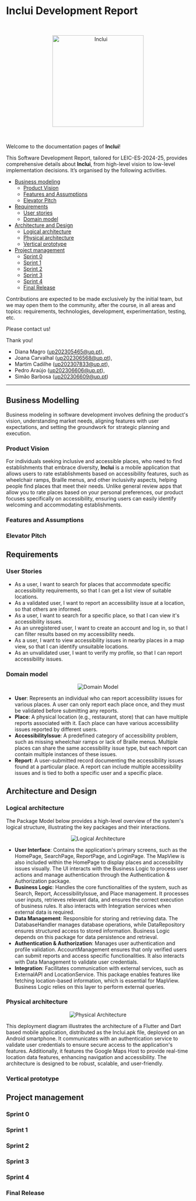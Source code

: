 # Inclui Development Report

<br>

<p align="center" justify="center">
  <img width="250px" alt="Inclui" src="docs/images/logo/inclui-w.svg"/>
</p>

<br>

Welcome to the documentation pages of **Inclui**!

This Software Development Report, tailored for LEIC-ES-2024-25, provides comprehensive details about **Inclui**, from high-level vision to low-level implementation decisions. It’s organised by the following activities.

- [Business modeling](#Business-Modelling)
  - [Product Vision](#Product-Vision)
  - [Features and Assumptions](#Features-and-Assumptions)
  - [Elevator Pitch](#Elevator-pitch)
- [Requirements](#Requirements)
  - [User stories](#User-stories)
  - [Domain model](#Domain-model)
- [Architecture and Design](#Architecture-And-Design)
  - [Logical architecture](#Logical-Architecture)
  - [Physical architecture](#Physical-Architecture)
  - [Vertical prototype](#Vertical-Prototype)
- [Project management](#Project-Management)
  - [Sprint 0](#Sprint-0)
  - [Sprint 1](#Sprint-1)
  - [Sprint 2](#Sprint-2)
  - [Sprint 3](#Sprint-3)
  - [Sprint 4](#Sprint-4)
  - [Final Release](#Final-Release)

Contributions are expected to be made exclusively by the initial team, but we may open them to the community, after the course, in all areas and topics: requirements, technologies, development, experimentation, testing, etc.

Please contact us!

Thank you!

- Diana Magro (up202305465@up.pt),
- Joana Carvalhal (up202306568@up.pt),
- Martim Cadilhe (up202307833@up.pt),
- Pedro Araújo (up202306606@up.pt),
- Simão Barbosa (up202306609@up.pt)

---

## Business Modelling

Business modeling in software development involves defining the product's vision, understanding market needs, aligning features with user expectations, and setting the groundwork for strategic planning and execution.

### Product Vision

For individuals seeking inclusive and accessible places, who need to find establishments that embrace diversity, **Inclui** is a mobile application that allows users to rate establishments based on accessibility features, such as wheelchair ramps, Braille menus, and other inclusivity aspects, helping people find places that meet their needs. Unlike general review apps that allow you to rate places based on your personal preferences, our product focuses specifically on accessibility, ensuring users can easily identify welcoming and accommodating establishments.

<!--
Start by defining a clear and concise vision for your app, to help members of the team, contributors, and users into focusing their often disparate views into a concise, visual, and short textual form.

The vision should provide a "high concept" of the product for marketers, developers, and managers.

A product vision describes the essential of the product and sets the direction to where a product is headed, and what the product will deliver in the future.

**We favor a catchy and concise statement, ideally one sentence.**

We suggest you use the product vision template described in the following link:
* [How To Create A Convincing Product Vision To Guide Your Team, by uxstudioteam.com](https://uxstudioteam.com/ux-blog/product-vision/)

To learn more about how to write a good product vision, please see:
* [Vision, by scrumbook.org](http://scrumbook.org/value-stream/vision.html)
* [Product Management: Product Vision, by ProductPlan](https://www.productplan.com/glossary/product-vision/)
* [How to write a vision, by dummies.com](https://www.dummies.com/business/marketing/branding/how-to-write-vision-and-mission-statements-for-your-brand/)
* [20 Inspiring Vision Statement Examples (2019 Updated), by lifehack.org](https://www.lifehack.org/articles/work/20-sample-vision-statement-for-the-new-startup.html)
-->

### Features and Assumptions

<!--
Indicate an  initial/tentative list of high-level features - high-level capabilities or desired services of the system that are necessary to deliver benefits to the users.
 - Feature XPTO - a few words to briefly describe the feature
 - Feature ABCD - ...
...

Optionally, indicate an initial/tentative list of assumptions that you are doing about the app and dependencies of the app to other systems.
-->

### Elevator Pitch

<!--
Draft a small text to help you quickly introduce and describe your product in a short time (lift travel time ~90 seconds) and a few words (~800 characters), a technique usually known as elevator pitch.

Take a look at the following links to learn some techniques:
* [Crafting an Elevator Pitch](https://www.mindtools.com/pages/article/elevator-pitch.htm)
* [The Best Elevator Pitch Examples, Templates, and Tactics - A Guide to Writing an Unforgettable Elevator Speech, by strategypeak.com](https://strategypeak.com/elevator-pitch-examples/)
* [Top 7 Killer Elevator Pitch Examples, by toggl.com](https://blog.toggl.com/elevator-pitch-examples/)
-->

## Requirements

### User Stories

- As a user, I want to search for places that accommodate specific accessibility requirements, so that I can get a list view of suitable locations.
- As a validated user, I want to report an accessibility issue at a location, so that others are informed.
- As a user, I want to search for a specific place, so that I can view it's accessibility issues.
- As an unregistered user, I want to create an account and log in, so that I can filter results based on my accessibility needs.
- As a user, I want to view accessibility issues in nearby places in a map view, so that I can identify unsuitable locations.
- As an unvalidated user, I want to verify my profile, so that I can report accessibility issues.


<!--
In this section, you should describe all kinds of requirements for your module: functional and non-functional requirements.

For LEIC-ES-2024-25, the requirements will be gathered and documented as user stories.

Please add in this section a concise summary of all the user stories.

**User stories as GitHub Project Items**
The user stories themselves should be created and described as items in your GitHub Project with the label "user story".

A user story is a description of a desired functionality told from the perspective of the user or customer. A starting template for the description of a user story is *As a < user role >, I want < goal > so that < reason >.*

Name the item with either the full user story or a shorter name. In the “comments” field, add relevant notes, mockup images, and acceptance test scenarios, linking to the acceptance test in Gherkin when available, and finally estimate value and effort.

**INVEST in good user stories**.
You may add more details after, but the shorter and complete, the better. In order to decide if the user story is good, please follow the [INVEST guidelines](https://xp123.com/articles/invest-in-good-stories-and-smart-tasks/).

**User interface mockups**.
After the user story text, you should add a draft of the corresponding user interfaces, a simple mockup or draft, if applicable.

**Acceptance tests**.
For each user story you should write also the acceptance tests (textually in [Gherkin](https://cucumber.io/docs/gherkin/reference/)), i.e., a description of scenarios (situations) that will help to confirm that the system satisfies the requirements addressed by the user story.

**Value and effort**.
At the end, it is good to add a rough indication of the value of the user story to the customers (e.g. [MoSCoW](https://en.wikipedia.org/wiki/MoSCoW_method) method) and the team should add an estimation of the effort to implement it, for example, using points in a kind-of-a Fibonnacci scale (1,2,3,5,8,13,20,40, no idea).

-->

### Domain model

<p align="center" justify="center">
  <img alt="Domain Model" src="docs/images/domainModel/domainModel.svg"/>
</p>

- **User**: Represents an individual who can report accessibility issues for various places. A user can only report each place once, and they must be validated before submitting any reports.
- **Place**: A physical location (e.g., restaurant, store) that can have multiple reports associated with it. Each place can have various accessibility issues reported by different users.
- **AccessibilityIssue**: A predefined category of accessibility problem, such as missing wheelchair ramps or lack of Braille menus. Multiple places can share the same accessibility issue type, but each report can contain multiple instances of these issues.
- **Report**: A user-submitted record documenting the accessibility issues found at a particular place. A report can include multiple accessibility issues and is tied to both a specific user and a specific place.



## Architecture and Design

<!--
The architecture of a software system encompasses the set of key decisions about its organization.

A well written architecture document is brief and reduces the amount of time it takes new programmers to a project to understand the code to feel able to make modifications and enhancements.

To document the architecture requires describing the decomposition of the system in their parts (high-level components) and the key behaviors and collaborations between them.

In this section you should start by briefly describing the components of the project and their interrelations. You should describe how you solved typical problems you may have encountered, pointing to well-known architectural and design patterns, if applicable.
-->

### Logical architecture

The Package Model below provides a high-level overview of the system's logical structure,  illustrating the key packages and their interactions.

<p align="center" justify="center">
  <img alt="Logical Architecture" src="docs/images/logicalArchitecture/logicalModel.svg"/>
</p>

- **User Interface**: Contains the application's primary screens, such as the HomePage, SearchPage, ReportPage, and LoginPage. The MapView is also included within the HomePage to display places and accessibility issues visually. The UI interacts with the Business Logic to process user actions and manage authentication through the Authentication & Authorization package.
- **Business Logic**: Handles the core functionalities of the system, such as Search, Report, AccessibilityIssue, and Place management. It processes user inputs, retrieves relevant data, and ensures the correct execution of business rules. It also interacts with Integration services when external data is required.
- **Data Management**: Responsible for storing and retrieving data. The DatabaseHandler manages database operations, while DataRepository ensures structured access to stored information. Business Logic depends on this package for data persistence and retrieval.
- **Authentication & Authorization**: Manages user authentication and profile validation. AccountManagement ensures that only verified users can submit reports and access specific functionalities. It also interacts with Data Management to validate user credentials.
- **Integration**: Facilitates communication with external services, such as ExternalAPI and LocationService. This package enables features like fetching location-based information, which is essential for MapView. Business Logic relies on this layer to perform external queries.

<!--
The purpose of this subsection is to document the high-level logical structure of the code (Logical View), using a UML diagram with logical packages, without the worry of allocating to components, processes or machines.

It can be beneficial to present the system in a horizontal decomposition, defining layers and implementation concepts, such as the user interface, business logic and concepts.

Example of _UML package diagram_ showing a _logical view_ of the Eletronic Ticketing System (to be accompanied by a short description of each package):

![LogicalView](https://user-images.githubusercontent.com/9655877/160585416-b1278ad7-18d7-463c-b8c6-afa4f7ac7639.png)
-->

### Physical architecture

<p align="center" justify="center">
  <img alt="Physical Architecture" src="docs/images/physicalArchitecture/deployment.svg"/>
</p>

This deployment diagram illustrates the architecture of a Flutter and Dart based mobile application, distributed as the Inclui.apk file, deployed on an Android smartphone. It communicates with an authentication service to validate user credentials to ensure secure access to the application's features. Additionally, it features the Google Maps Host to provide real-time location data features, enhancing navigation and accessibility. The architecture is designed to be robust, scalable, and user-friendly.

<!--
The goal of this subsection is to document the high-level physical structure of the software system (machines, connections, software components installed, and their dependencies) using UML deployment diagrams (Deployment View) or component diagrams (Implementation View), separate or integrated, showing the physical structure of the system.

It should describe also the technologies considered and justify the selections made. Examples of technologies relevant for ESOF are, for example, frameworks for mobile applications (such as Flutter).

Example of _UML deployment diagram_ showing a _deployment view_ of the Eletronic Ticketing System (please notice that, instead of software components, one should represent their physical/executable manifestations for deployment, called artifacts in UML; the diagram should be accompanied by a short description of each node and artifact):

![DeploymentView](https://user-images.githubusercontent.com/9655877/160592491-20e85af9-0758-4e1e-a704-0db1be3ee65d.png)
-->

### Vertical prototype

<!--
To help on validating all the architectural, design and technological decisions made, we usually implement a vertical prototype, a thin vertical slice of the system integrating as much technologies we can.

In this subsection please describe which feature, or part of it, you have implemented, and how, together with a snapshot of the user interface, if applicable.

At this phase, instead of a complete user story, you can simply implement a small part of a feature that demonstrates thay you can use the technology, for example, show a screen with the app credits (name and authors).
-->

## Project management

<!--
Software project management is the art and science of planning and leading software projects, in which software projects are planned, implemented, monitored and controlled.

In the context of ESOF, we recommend each team to adopt a set of project management practices and tools capable of registering tasks, assigning tasks to team members, adding estimations to tasks, monitor tasks progress, and therefore being able to track their projects.

Common practices of managing agile software development with Scrum are: backlog management, release management, estimation, Sprint planning, Sprint development, acceptance tests, and Sprint retrospectives.

You can find below information and references related with the project management:

* Backlog management: Product backlog and Sprint backlog in a [Github Projects board](https://github.com/orgs/FEUP-LEIC-ES-2023-24/projects/64);
* Release management: [v0](#), v1, v2, v3, ...;
* Sprint planning and retrospectives:
  * plans: screenshots of Github Projects board at begin and end of each Sprint;
  * retrospectives: meeting notes in a document in the repository, addressing the following questions:
    * Did well: things we did well and should continue;
    * Do differently: things we should do differently and how;
    * Puzzles: things we don’t know yet if they are right or wrong…
    * list of a few improvements to implement next Sprint;

-->

### Sprint 0

### Sprint 1

### Sprint 2

### Sprint 3

### Sprint 4

### Final Release
